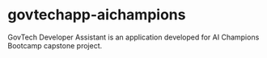 # govtechapp-aichampions
GovTech Developer Assistant is an application developed for AI Champions Bootcamp capstone project.
